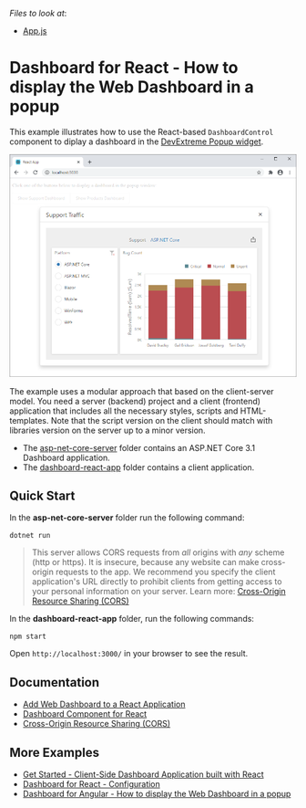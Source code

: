 <!-- default file list -->
*Files to look at*:

* [App.js](./dashboard-react-app/src/App.js)
<!-- default file list end -->

# Dashboard for React - How to display the Web Dashboard in a popup

This example illustrates how to use the React-based `DashboardControl` component to diplay a dashboard in the [DevExtreme Popup widget](https://js.devexpress.com/Documentation/ApiReference/UI_Widgets/dxPopup/).

![web-dashboard-react-popup](web-dashboard-react-popup.png)

The example uses a modular approach that based on the client-server model. You need a server (backend) project and a client (frontend) application that includes all the necessary styles, scripts and HTML-templates. Note that the script version on the client should match with libraries version on the server up to a minor version.

- The [asp-net-core-server](./asp-net-core-server/) folder contains an ASP.NET Core 3.1 Dashboard application.
- The [dashboard-react-app](./dashboard-react-app/) folder contains a client application.

## Quick Start

In the **asp-net-core-server** folder run the following command:

```
dotnet run
```
> This server allows CORS requests from _all_ origins with _any_ scheme (http or https). It is insecure, because any website can make cross-origin requests to the app. We recommend you specify the client application's URL directly to prohibit clients from getting access to your personal information on your server. Learn more: [Cross-Origin Resource Sharing (CORS)](https://docs.devexpress.com/Dashboard/400709)

In the **dashboard-react-app** folder, run the following commands:

```
npm start
```

Open ```http://localhost:3000/``` in your browser to see the result.

## Documentation

- [Add Web Dashboard to a React Application](https://docs.devexpress.com/Dashboard/400683/web-dashboard/dashboard-component-for-react/add-web-dashboard-to-a-react-application?v=20.2)
- [Dashboard Component for React](https://docs.devexpress.com/Dashboard/401977/web-dashboard/dashboard-component-for-react?v=20.2)
- [Cross-Origin Resource Sharing (CORS)](https://docs.devexpress.com/Dashboard/400709?v=20.2)

## More Examples

- [Get Started - Client-Side Dashboard Application built with React](https://github.com/DevExpress-Examples/dashboard-react-app)
- [Dashboard for React - Configuration](https://github.com/DevExpress-Examples/dashboard-react-example)
- [Dashboard for Angular - How to display the Web Dashboard in a popup](https://github.com/DevExpress-Examples/web-dashboard-in-popup-angular)
